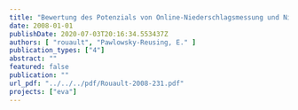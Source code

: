 ```yaml
---
title: "Bewertung des Potenzials von Online-Niederschlagsmessung und Niederschlagsvorhersage aus Radardaten bezüglich der Verbundsteuerung von Abwasserpumpwerken"
date: 2008-01-01
publishDate: 2020-07-03T20:16:34.553437Z
authors: [ "rouault", "Pawlowsky-Reusing, E." ]
publication_types: ["4"]
abstract: ""
featured: false
publication: ""
url_pdf: "../../../pdf/Rouault-2008-231.pdf"
projects: ["eva"]
---
```


